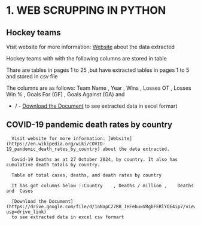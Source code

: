 # 1. WEB SCRUPPING IN PYTHON 
## Hockey teams 
  Visit website for more information: [Website](https://www.scrapethissite.com/pages/forms/?page_num=1) about the data extracted
  
  Hockey teams with with the following columns are stored in table 
  
  Thare are tables in pages 1 to 25 ,but have extracted tables in pages 1 to 5 and stored in csv file
  
  The columns are as follows:
  Team Name 	,
  Year	 ,
  Wins	 ,
  Losses	OT  ,
  Losses	Win %  ,
  Goals For (GF)  ,
  Goals Against (GA)  and
  + / -
  [Download the Document](https://drive.google.com/file/d/1xdRNnBLq8fNvQyLrWuX-M1d4F3TRXJGO/view?usp=drive_link)
  to see extracted data in excel formart


  ##  COVID-19 pandemic death rates by country
      Visit website for more information: [Website](https://en.wikipedia.org/wiki/COVID-19_pandemic_death_rates_by_country) about the data extracted.
      
      Covid-19 Deaths as at 27 October 2024, by country. It also has cumulative death totals by country.
      
      Table of total cases, deaths, and death rates by country
      
      It has got columns below ::Country	, Deaths / million ,	Deaths and 	Cases
      
      [Download the Document](https://drive.google.com/file/d/1nNapC27RB_IHFebuwVRgbFERlYOE4ip7/view?usp=drive_link)
      to see extracted data in excel csv formart
